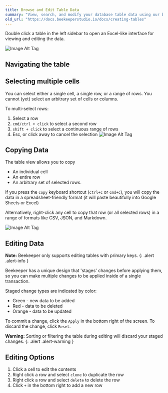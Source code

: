 ```yaml
---
title: Browse and Edit Table Data
summary: "View, search, and modify your database table data using our built-in table explorer."
old_url: "https://docs.beekeeperstudio.io/docs/creating-tables"
---
```



Double click a table in the left sidebar to open an Excel-like interface for viewing and editing the data.

![Image Alt Tag](https://app.duckdocs.com/sites/2/pages/creating-tables/images/14)

## Navigating the table


## Selecting multiple cells

You can select either a single cell, a single row, or a range of rows. You cannot (yet) select an arbitrary set of cells or columns.

To multi-select rows:

1. Select a row
2. `cmd/ctrl + click` to select a second row
3. `shift + click` to select a continuous range of rows
4. Esc, or click away to cancel the selection
![Image Alt Tag](https://app.duckdocs.com/sites/2/pages/creating-tables/images/98)

## Copying Data

The table view allows you to copy
- An individual cell
- An entire row
- An arbitrary set of selected rows.

If you press the `copy` keyboard shortcut (`ctrl+c` or `cmd+c`), you will copy the data in a spreadsheet-friendly format (it will paste beautifully into Google Sheets or Excel)

Alternatively, right-click any cell to copy that row (or all selected rows) in a range of formats like CSV, JSON, and Markdown.

![Image Alt Tag](https://app.duckdocs.com/sites/2/pages/creating-tables/images/95)


## Editing Data

**Note:** Beekeeper only supports editing tables with primary keys.
{: .alert .alert-info }

Beekeeper has a unique design that 'stages' changes before applying them, so you can make multiple changes to be applied inside of a single transaction.

Staged change types are indicated by color:
- Green - new data to be added
- Red - data to be deleted
- Orange - data to be updated

To commit a change, click the `Apply` in the bottom right of the screen. To discard the change, click `Reset`.

**Warning:** Sorting or filtering the table during editing will discard your staged changes.
{: .alert .alert-warning }

## Editing Options

1. Click a cell to edit the contents
2. Right click a row and select `clone` to duplicate the row
3. Right click a row and select `delete` to delete the row
4. Click `+` in the bottom right to add a new row

